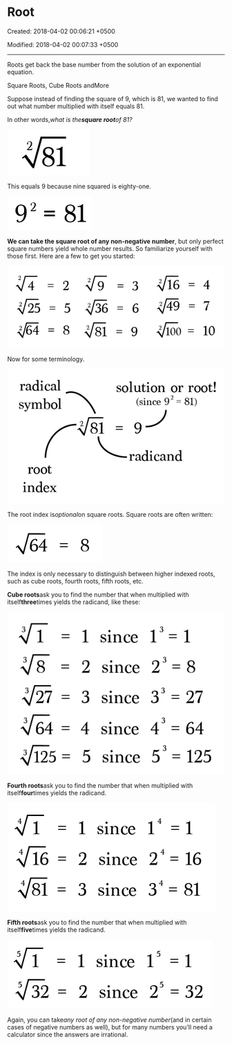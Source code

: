 # Root

Created: 2018-04-02 00:06:21 +0500

Modified: 2018-04-02 00:07:33 +0500

---

Roots get back the base number from the solution of an exponential equation.

Square Roots, Cube Roots andMore

Suppose instead of finding the square of 9, which is 81, we wanted to find out what number multiplied with itself equals 81.

In other words,*what is the**square root**of 81?*

![](media/Root-image1.png)

This equals 9 because nine squared is eighty-one.

![Ⅰ 8 = 乙 6 ](media/Root-image2.png)

**We can take the square root of any non-negative number**, but only perfect square numbers yield whole number results. So familiarize yourself with those first. Here are a few to get you started:

![= 2 =3 = 4 〈詹5 = 5 〈尸6 = 6 = 7 *주4 = 8 奩1 =9 구而= 10 ](media/Root-image3.png)

Now for some terminology.

![radical symbol solution or root! (since 92 = 81) radicand root index ](media/Root-image4.png)

The root index is*optional*on square roots. Square roots are often written:

![64 ](media/Root-image5.png)

The index is only necessary to distinguish between higher indexed roots, such as cube roots, fourth roots, fifth roots, etc.

**Cube roots**ask you to find the number that when multiplied with itself**three**times yields the radicand, like these:

![1 since 1 2 since 2 3 since 33 4 since 4 5 since 5 8 27 64 125 ](media/Root-image6.png)

**Fourth roots**ask you to find the number that when multiplied with itself**four**times yields the radicand.

![= 1 since 1 1 2 since 16 {€1 = 3 since 34 = 81 ](media/Root-image7.png)

**Fifth roots**ask you to find the number that when multiplied with itself**five**times yields the radicand.

![Rfi2 1 since 1 2 since 25 = 32 ](media/Root-image8.png)

Again, you can take*any root of any non-negative number*(and in certain cases of negative numbers as well), but for many numbers you'll need a calculator since the answers are irrational.

